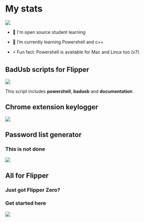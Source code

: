 # My stats

![](https://github-readme-stats.vercel.app/api?username=SuperJakov&show_icons=true&theme=shadow_green&hide_rank=true)

- 💬 I'm open source student learning

- 🌱 I’m currently learning Powershell and c++

- ⚡ Fun fact: Powershell is available for Mac and Linux too (v7)

## BadUsb scripts for Flipper

![](https://github-readme-stats.vercel.app/api/pin?username=SuperJakov&repo=Badusb&theme=shadow_green)

This script includes **powershell**, **badusb** and **documentation**


## Chrome extension keylogger

![](https://github-readme-stats.vercel.app/api/pin?username=SuperJakov&repo=Chrome-extension-keylogger&theme=shadow_green)

## Password list generator

### This is not done

![](https://github-readme-stats.vercel.app/api/pin?username=SuperJakov&repo=Password-list-generator&theme=shadow_green)

## All for Flipper

### Just got Flipper Zero?

### Get started here

![](https://github-readme-stats.vercel.app/api/pin?username=SuperJakov&repo=Flipper-All&theme=shadow_green)
